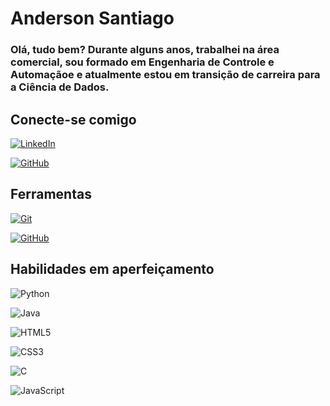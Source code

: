 # Anderson Santiago

### Olá, tudo bem? Durante alguns anos, trabalhei na área comercial, sou formado em Engenharia de Controle e Automaçãoe e atualmente estou em transição de carreira para a Ciência de Dados.

## Conecte-se comigo

[![LinkedIn](https://img.shields.io/badge/LinkedIn-000?style=for-the-badge&logo=linkedin&logoColor=0E76A8)](https://www.linkedin.com/in/anderson-cordeiro-santiago/)

[![GitHub](https://img.shields.io/badge/GitHub-000?style=for-the-badge&logo=github&logoColor=30A3DC)](https://github.com/Mr-Anderson-Santiago)


## Ferramentas

[![Git](https://img.shields.io/badge/Git-000?style=for-the-badge&logo=git&logoColor=E94D5F)](https://git-scm.com/doc) 

[![GitHub](https://img.shields.io/badge/GitHub-000?style=for-the-badge&logo=github&logoColor=30A3DC)](https://docs.github.com/)

## Habilidades em aperfeiçamento

![Python](https://img.shields.io/badge/Python-000?style=for-the-badge&logo=python)

![Java](https://img.shields.io/badge/Java-000?style=for-the-badge&logo=java)

![HTML5](https://img.shields.io/badge/HTML5-000?style=for-the-badge&logo=html5)

![CSS3](https://img.shields.io/badge/CSS3-000?style=for-the-badge&logo=css3&logoColor=264CE4)

![C](https://img.shields.io/badge/C-000?style=for-the-badge&logo=c)

![JavaScript](https://img.shields.io/badge/JavaScript-000?style=for-the-badge&logo=javascript)
